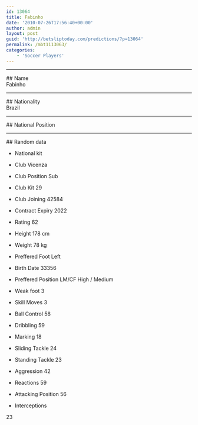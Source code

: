 ```yaml
---
id: 13064
title: Fabinho
date: '2010-07-26T17:56:40+00:00'
author: admin
layout: post
guid: 'http://betsliptoday.com/predictions/?p=13064'
permalink: /mbt1113063/
categories:
    - 'Soccer Players'
---
```


- - - - - -

\## Name  
 Fabinho

- - - - - -

\## Nationality  
 Brazil

- - - - - -

\## National Position

- - - - - -

\## Random data

- National kit
- Club
 Vicenza

- Club Position
 Sub

- Club Kit
 29

- Club Joining
 42584

- Contract Expiry
 2022

- Rating
 62

- Height
 178 cm

- Weight
 78 kg

- Preffered Foot
 Left

- Birth Date
 33356

- Preffered Position
 LM/CF High / Medium

- Weak foot
 3

- Skill Moves
 3

- Ball Control
 58

- Dribbling
 59

- Marking
 18

- Sliding Tackle
 24

- Standing Tackle
 23

- Aggression
 42

- Reactions
 59

- Attacking Position
 56

- Interceptions

 23
